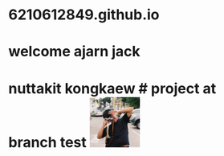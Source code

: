 # 6210612849.github.io
# welcome ajarn jack <h1>
 <h1> nuttakit kongkaew
  # project at branch test
<img src="/my.jpg" width="100" height="100" >
